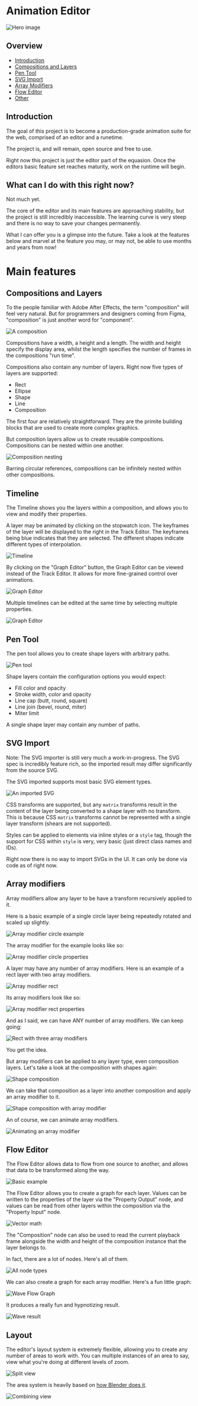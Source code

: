 # Animation Editor

![Hero image](/files/readme-images/graph-editor-multiple.png)

## Overview

-   [Introduction](#introduction)
-   [Compositions and Layers](#compositions-and-layers)
-   [Pen Tool](#pen-tool)
-   [SVG Import](#compositions-and-layers)
-   [Array Modifiers](#array-modifiers)
-   [Flow Editor](#flow-editor)
-   [Other](#other)

## Introduction

The goal of this project is to become a production-grade animation suite for the web, comprised of an editor and a runetime.

The project is, and will remain, open source and free to use.

Right now this project is just the editor part of the equasion. Once the editors basic feature set reaches maturity, work on the runtime will begin.

## What can I do with this right now?

Not much yet.

The core of the editor and its main features are approaching stability, but the project is still incredibly inaccessible. The learning curve is very steep and there is no way to save your changes permanently.

What I can offer you is a glimpse into the future. Take a look at the features below and marvel at the feature you may, or may not, be able to use months and years from now!

# Main features

## Compositions and Layers

To the people familiar with Adobe After Effects, the term "composition" will feel very natural. But for programmers and designers coming from Figma, "composition" is just another word for "component".

![A composition][img_composition]

Compositions have a width, a height and a length. The width and height specify the display area, whilst the length specifies the number of frames in the compositions "run time".

Compositions also contain any number of layers. Right now five types of layers are supported:

-   Rect
-   Ellipse
-   Shape
-   Line
-   Composition

The first four are relatively straightforward. They are the primite building blocks that are used to create more complex graphics.

But composition layers allow us to create reusable compositions. Compositions can be nested within one another.

![Composition nesting][img_composition_nesting]

Barring circular references, compositions can be infinitely nested within other compositions.

[img_composition]: /files/readme-images/composition.png
[img_composition_nesting]: /files/readme-images/composition-nesting.png

## Timeline

The Timeline shows you the layers within a composition, and allows you to view and modify their properties.

A layer may be animated by clicking on the stopwatch icon. The keyframes of the layer will be displayed to the right in the Track Editor. The keyframes being blue indicates that they are selected. The different shapes indicate different types of interpolation.

![Timeline][img_timeline]

By clicking on the "Graph Editor" button, the Graph Editor can be viewed instead of the Track Editor. It allows for more fine-grained control over animations.

![Graph Editor][img_graph_editor_single]

Multiple timelines can be edited at the same time by selecting multiple properties.

![Graph Editor][img_graph_editor_multiple]

[img_timeline]: /files/readme-images/timeline.png
[img_graph_editor_single]: /files/readme-images/graph-editor-single.png
[img_graph_editor_multiple]: /files/readme-images/graph-editor-multiple.png

## Pen Tool

The pen tool allows you to create shape layers with arbitrary paths.

![Pen tool][img_pen_tool]

Shape layers contain the configuration options you would expect:

-   Fill color and opacity
-   Stroke width, color and opacity
-   Line cap (butt, round, square)
-   Line join (bevel, round, miter)
-   Miter limit

A single shape layer may contain any number of paths.

[img_pen_tool]: /files/readme-images/pen-tool.png

## SVG Import

Note: The SVG importer is still very much a work-in-progress. The SVG spec is incredibly feature rich, so the imported result may differ significantly from the source SVG.

The SVG imported supports most basic SVG element types.

![An imported SVG][img_svg_import]

CSS transforms are supported, but any `matrix` transforms result in the content of the layer being converted to a shape layer with no transform. This is because CSS `matrix` transforms cannot be represented with a single layer transform (shears are not supported).

Styles can be applied to elements via inline styles or a `style` tag, though the support for CSS within `style` is very, very basic (just direct class names and IDs).

Right now there is no way to import SVGs in the UI. It can only be done via code as of right now.

[img_svg_import]: /files/readme-images/svg-import.png

## Array modifiers

Array modifiers allow any layer to be have a transform recursively applied to it.

Here is a basic example of a single circle layer being repeatedly rotated and scaled up slightly.

![Array modifier circle example][img_array_modifier_circle]

The array modifier for the example looks like so:

![Array modifier circle properties][img_array_modifier_circle_properties]

A layer may have any number of array modifiers. Here is an example of a rect layer with two array modifiers.

![Array modifier rect][img_2d_array_modifier_rect]

Its array modifiers look like so:

![Array modifier rect properties][img_2d_array_modifier_rect_properties]

And as I said, we can have ANY number of array modifiers. We can keep going:

![Rect with three array modifiers][img_3d_array_modifier_rect]

You get the idea.

But array modifiers can be applied to any layer type, even composition layers. Let's take a look at the composition with shapes again:

![Shape composition][img_composition_nesting]

We can take that composition as a layer into another composition and apply an array modifier to it.

![Shape composition with array modifier][img_shapes_array_modifier]

An of course, we can animate array modifiers.

![Animating an array modifier][img_shapes_array_modifier_animated]

[img_array_modifier_circle]: /files/readme-images/array-modifier-circles.png
[img_array_modifier_circle_properties]: /files/readme-images/array-modifier-circle-properties.png
[img_2d_array_modifier_rect]: /files/readme-images/2d-array-modifier-rect.png
[img_2d_array_modifier_rect_properties]: /files/readme-images/2d-array-modifier-rect-properties.png
[img_3d_array_modifier_rect]: /files/readme-images/3d-array-modifier-rect.png
[img_shapes_array_modifier]: /files/readme-images/shapes-array-modifier.png
[img_shapes_array_modifier_animated]: /files/readme-images/shapes-array-modifier-animated.gif

## Flow Editor

The Flow Editor allows data to flow from one source to another, and allows that data to be transformed along the way.

![Basic example][img_flow_editor_basic]

The Flow Editor allows you to create a graph for each layer. Values can be written to the properties of the layer via the "Property Output" node, and values can be read from other layers within the composition via the "Property Input" node.

![Vector math][img_vector_math]

The "Composition" node can also be used to read the current playback frame alongside the width and height of the composition instance that the layer belongs to.

In fact, there are a lot of nodes. Here's all of them.

![All node types][img_all_nodes]

We can also create a graph for each array modifier. Here's a fun little graph:

![Wave Flow Graph][img_wave_flow_editor]

It produces a really fun and hypnotizing result.

![Wave result][img_wave_result]

[img_flow_editor_basic]: /files/readme-images/flow-editor-basic.png
[img_all_nodes]: /files/readme-images/all-nodes.png
[img_vector_math]: /files/readme-images/vector-math.png
[img_wave_flow_editor]: /files/readme-images/wave-flow-editor.png
[img_wave_result]: /files/readme-images/wave-result.gif

## Layout

The editor's layout system is extremely flexible, allowing you to create any number of areas to work with. You can multiple instances of an area to say, view what you're doing at different levels of zoom.

![Split view][img_split_view]

The area system is heavily based on [how Blender does it][blender_areas].

![Combining view][img_combining_view]

[img_split_view]: /files/readme-images/split-view.png
[img_combining_view]: /files/readme-images/combining-view.png
[blender_areas]: https://docs.blender.org/manual/en/latest/interface/window_system/areas.html
